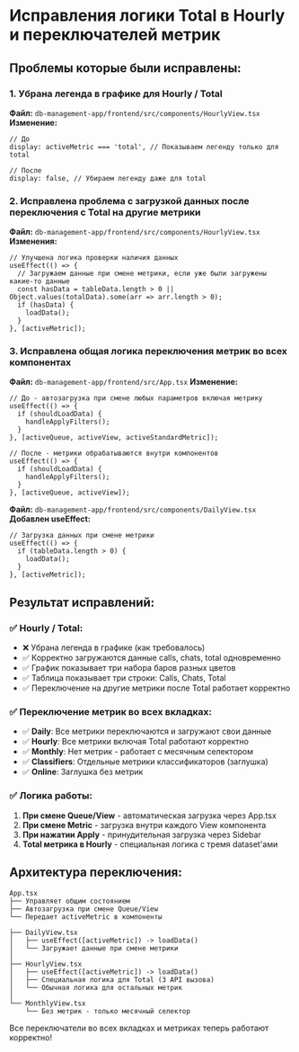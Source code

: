 # Исправления логики Total в Hourly и переключателей метрик

## Проблемы которые были исправлены:

### 1. Убрана легенда в графике для Hourly / Total
**Файл:** `db-management-app/frontend/src/components/HourlyView.tsx`
**Изменение:**
```tsx
// До
display: activeMetric === 'total', // Показываем легенду только для total

// После  
display: false, // Убираем легенду даже для total
```

### 2. Исправлена проблема с загрузкой данных после переключения с Total на другие метрики
**Файл:** `db-management-app/frontend/src/components/HourlyView.tsx`
**Изменения:**
```tsx
// Улучшена логика проверки наличия данных
useEffect(() => {
  // Загружаем данные при смене метрики, если уже были загружены какие-то данные
  const hasData = tableData.length > 0 || Object.values(totalData).some(arr => arr.length > 0);
  if (hasData) {
    loadData();
  }
}, [activeMetric]);
```

### 3. Исправлена общая логика переключения метрик во всех компонентах
**Файл:** `db-management-app/frontend/src/App.tsx`
**Изменение:**
```tsx
// До - автозагрузка при смене любых параметров включая метрику
useEffect(() => {
  if (shouldLoadData) {
    handleApplyFilters();
  }
}, [activeQueue, activeView, activeStandardMetric]);

// После - метрики обрабатываются внутри компонентов
useEffect(() => {
  if (shouldLoadData) {
    handleApplyFilters();
  }
}, [activeQueue, activeView]);
```

**Файл:** `db-management-app/frontend/src/components/DailyView.tsx`
**Добавлен useEffect:**
```tsx
// Загрузка данных при смене метрики
useEffect(() => {
  if (tableData.length > 0) {
    loadData();
  }
}, [activeMetric]);
```

## Результат исправлений:

### ✅ Hourly / Total:
- ❌ Убрана легенда в графике (как требовалось)
- ✅ Корректно загружаются данные calls, chats, total одновременно
- ✅ График показывает три набора баров разных цветов
- ✅ Таблица показывает три строки: Calls, Chats, Total
- ✅ Переключение на другие метрики после Total работает корректно

### ✅ Переключение метрик во всех вкладках:
- ✅ **Daily**: Все метрики переключаются и загружают свои данные
- ✅ **Hourly**: Все метрики включая Total работают корректно  
- ✅ **Monthly**: Нет метрик - работает с месячным селектором
- ✅ **Classifiers**: Отдельные метрики классификаторов (заглушка)
- ✅ **Online**: Заглушка без метрик

### ✅ Логика работы:
1. **При смене Queue/View** - автоматическая загрузка через App.tsx
2. **При смене Metric** - загрузка внутри каждого View компонента
3. **При нажатии Apply** - принудительная загрузка через Sidebar
4. **Total метрика в Hourly** - специальная логика с тремя dataset'ами

## Архитектура переключения:

```
App.tsx
├── Управляет общим состоянием
├── Автозагрузка при смене Queue/View  
└── Передает activeMetric в компоненты

├── DailyView.tsx
│   ├── useEffect([activeMetric]) -> loadData()
│   └── Загружает данные при смене метрики
│
├── HourlyView.tsx  
│   ├── useEffect([activeMetric]) -> loadData()
│   ├── Специальная логика для Total (3 API вызова)
│   └── Обычная логика для остальных метрик
│
└── MonthlyView.tsx
    └── Без метрик - только месячный селектор
```

Все переключатели во всех вкладках и метриках теперь работают корректно! 
